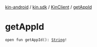 [kin-android](../../index.md) / [kin.sdk](../index.md) / [KinClient](index.md) / [getAppId](./get-app-id.md)

# getAppId

`open fun getAppId(): `[`String`](https://kotlinlang.org/api/latest/jvm/stdlib/kotlin/-string/index.html)`!`